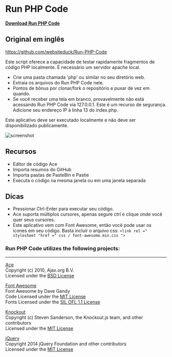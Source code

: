 Run PHP Code
============

<a href="https://github.com/websiteduck/Run-PHP-Code/archive/master.zip"><b>Download Run PHP Code</b></a>

## Original em inglês

https://github.com/websiteduck/Run-PHP-Code

Este script oferece a capacidade de testar rapidamente fragmentos de código PHP localmente. É necessário um servidor apache local.

- Crie uma pasta chamada 'php' ou similar no seu diretório web.
- Extraia os arquivos do Run PHP Code nele.
- Pontos de bônus por clonar/fork o repositório e puxar de vez em quando.
- Se você receber uma tela em branco, provavelmente não está acessando Run PHP Code via 127.0.0.1. Este é um recurso de segurança. Adicione seu endereço IP à linha 13 do index.php.

Este aplicativo deve ser executado localmente e não deve ser disponibilizado publicamente.

![screenshot](https://github.com/websiteduck/Run-PHP-Code/raw/master/img/screenshot.png)  

Recursos
--------
- Editor de código Ace
- Importa resumos do GitHub
- Importa pastas de PasteBin e Pastie
- Executa o código na mesma janela ou em uma janela separada

Dicas
----
- Pressionar Ctrl-Enter para executar seu código.
- Ace suporta múltiplos cursores, apenas segure ctrl e clique onde você quer seus cursores.
- Este aplicativo vem com Font Awesome, então você pode usar os ícones em seu código. Basta incluir o arquivo css: `<link rel =" stylesheet "href =" css / font-awesome.min.css ">`

### Run PHP Code utilizes the following projects:

---

<a href="https://github.com/ajaxorg/ace">Ace</a>  
Copyright (c) 2010, Ajax.org B.V.  
Licensed under the <a href="http://www.opensource.org/licenses/bsd-license.php">BSD License</a>

<a href="http://fortawesome.github.io/Font-Awesome/">Font Awesome</a>  
Font Awesome by Dave Gandy  
Code Licensed under the <a href="http://www.opensource.org/licenses/mit-license.php">MIT License</a>  
Fonts Licensed under the <a href="http://scripts.sil.org/OFL">SIL OFL 1.1 License</a>

<a href="http://knockoutjs.com/">Knockout</a>  
Copyright (c) Steven Sanderson, the Knockout.js team, and other contributors  
Licensed under the <a href="http://www.opensource.org/licenses/mit-license.php">MIT License</a>

<a href="http://jquery.com/">jQuery</a>  
Copyright 2014 jQuery Foundation and other contributors  
Licensed under the <a href="http://www.opensource.org/licenses/mit-license.php">MIT License</a>
